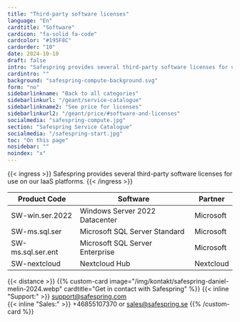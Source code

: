 ```yaml
---
title: "Third-party software licenses"
language: "En"
cardtitle: "Software"
cardicon: "fa-solid fa-code"
cardcolor: "#195F8C"
cardorder: "10"
date: 2024-10-10
draft: false
intro: "Safespring provides several third-party software licenses for use on our IaaS platforms"
cardintro: ""
background: "safespring-compute-background.svg"
form: "no"
sidebarlinkname: "Back to all categories"
sidebarlinkurl: "/geant/service-catalogue"
sidebarlinkname2: "See price for licenses"
sidebarlinkurl2: "/geant/price/#software-and-licenses"
socialmedia: "safespring-compute.jpg"
section: "Safespring Service Catalogue"
socialmedia: "/safespring-start.jpg"
toc: "On this page"
nosidebar: ""
noindex: "x"
---
```


{{< ingress >}}
Safespring provides several third-party software licenses for use on our IaaS platforms.
{{< /ingress >}}

|     Product Code         |     Software                              |     Partner      |
|--------------------------|-------------------------------------------|------------------|
|     SW-win.ser.2022      |     Windows Server 2022 Datacenter        |     Microsoft    |
|     SW-ms.sql.ser        |     Microsoft SQL Server Standard         |     Microsoft    |
|     SW-ms.sql.ser.ent    |     Microsoft SQL Server Enterprise       |     Microsoft    |
|     SW-nextcloud         |     Nextcloud Hub                         |     Nextcloud    |

{{< distance >}}
{{% custom-card image="/img/kontakt/safespring-daniel-melin-2024.webp" cardtitle="Get in contact with Safespring" %}}
{{< inline "Support:" >}} support@safespring.com  
{{< inline "Sales:" >}} +46855107370 or sales@safespring.se
{{% /custom-card %}}
